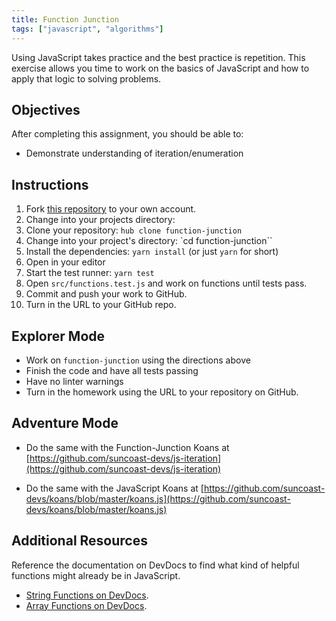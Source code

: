 ```yaml
---
title: Function Junction
tags: ["javascript", "algorithms"]
---
```


Using JavaScript takes practice and the best practice is repetition. This
exercise allows you time to work on the basics of JavaScript and how to apply
that logic to solving problems.

## Objectives

After completing this assignment, you should be able to:

- Demonstrate understanding of iteration/enumeration

## Instructions

1. Fork [this repository](https://github.com/suncoast-devs/function-junction) to
   your own account.
2. Change into your projects directory:
3. Clone your repository: `hub clone function-junction`
4. Change into your project's directory: `cd function-junction``
5. Install the dependencies: `yarn install` (or just `yarn` for short)
6. Open in your editor
7. Start the test runner: `yarn test`
8. Open `src/functions.test.js` and work on functions until tests pass.
9. Commit and push your work to GitHub.
10. Turn in the URL to your GitHub repo.

## Explorer Mode

- Work on `function-junction` using the directions above
- Finish the code and have all tests passing
- Have no linter warnings
- Turn in the homework using the URL to your repository on GitHub.

## Adventure Mode

- Do the same with the Function-Junction Koans at
  [https://github.com/suncoast-devs/js-iteration](https://github.com/suncoast-devs/js-iteration)

- Do the same with the JavaScript Koans at
  [https://github.com/suncoast-devs/koans/blob/master/koans.js](https://github.com/suncoast-devs/koans/blob/master/koans.js)

## Additional Resources

Reference the documentation on DevDocs to find what kind of helpful functions
might already be in JavaScript.

- [String Functions on DevDocs](https://devdocs.io/javascript/global_objects/string).
- [Array Functions on DevDocs](http://devdocs.io/javascript/global_objects/array).
